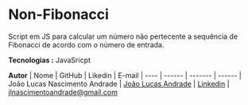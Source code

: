 # Non-Fibonacci
Script em JS para calcular um número não pertecente a sequência de Fibonacci de acordo com o número de entrada.


**Tecnologias :**
JavaSricpt

**Autor**
 | Nome | GitHub | Likedin | E-mail
 | ---- | ------ | ------- | ------
 | João Lucas Nascimento Andrade | [João Lucas Andrade](https://github.com/Jlucas93) | [Linkedin](https://www.linkedin.com/in/joão-lucas-nascimento-andrade-34574398) | jlnascimentoandrade@gmail.com
